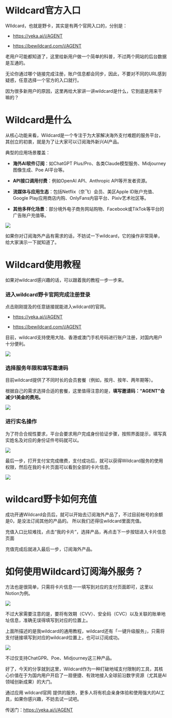 # **Wildcard官方入口**

WIldcard，也就是野卡，其实是有两个官网入口的，分别是：

* https://yeka.ai/i/AGENT

* https://bewildcard.com/i/AGENT



老用户可能都知道了，这里给新用户做一个简单的科普，不过两个网站的后台数据是互通的。



无论你通过哪个链接完成注册，账户信息都会同步，因此，不要对不同的URL感到疑惑，任意选择一个官方的入口就行。



因为很多新用户的原因，这里再给大家讲一讲wildcard是什么，它到底是用来干嘛的？



# **Wildcard是什么**

从核心功能来看，Wildcard是一个专注于为大家解决海外支付难题的服务平台，其创立的初衷，就是为了让大家可以订阅海外新兴AI产品。



典型的应用场景覆盖：

* **海外AI软件订阅**：如ChatGPT Plus/Pro、各类Claude模型服务、Midjourney图像生成、Poe AI平台等。

* **API接口调用付费**：例如OpenAI API、Anthropic API等开发者资源。

* **流媒体与应用生态**：包括Netflix（奈飞）会员、美区Apple ID账户充值、Google Play应用商店内购、OnlyFans内容平台、Pixiv艺术社区等。

* **其他多样化场景**：部分境外电子商务网站购物、Facebook或TikTok等平台的广告账户充值等。

![](https://workstation.sg.larksuite.com/space/api/box/stream/download/asynccode/?code=NDczMjk3MDllZjIyMmVkYzI2YjFkODYxNzY0NDJkMTJfclQ1d09mSmpxWWNaaTdHdTdNemNKUDBkdlFyZDdac1hfVG9rZW46RDlxVGJ2eHNFb25xbmF4Z0RZbGxMMVNHZ0xkXzE3NDYwMTM3NTY6MTc0NjAxNzM1Nl9WNA)



如果你对订阅海外产品有需求的话，不妨试一下wildcard，它的操作非常简单，给大家演示一下就知道了。



# **Wildcard使用教程**

如果对wildcard感兴趣的话，可以跟着我的教程一步一步来。

### **进入wildcard野卡官网完成注册登录**

点击刚刚提及的任意链接就能进入wildcard的官网。

* https://yeka.ai/i/AGENT

* https://bewildcard.com/i/AGENT


目前，wildcard支持使用大陆、香港或澳门手机号码进行账户注册，对国内用户十分便利。

![](https://workstation.sg.larksuite.com/space/api/box/stream/download/asynccode/?code=MTAwM2M2ZDljNThlZTdkYWQ0ZmM3ODk3YmIxZWUxYzVfWUhpUHNUWHZyUHZ3ZDlUN2pGRnhISFRCRWdMNHNYdnFfVG9rZW46UlFueWJUQ21abzQ4cEV4TGFyVWw5VDdUZ2g0XzE3NDYwMTM3NTY6MTc0NjAxNzM1Nl9WNA)



### **选择服务年限和填写邀请码**


目前wildcard提供了不同时长的会员套餐（例如，按月、按年、两年期等）。

根据自己的需求选择合适的套餐，这里值得注意的是，**填写邀请码：“AGENT”会减少1美金的费用。**


![](https://workstation.sg.larksuite.com/space/api/box/stream/download/asynccode/?code=M2ZhNjk0ODU4ZDJjMDQ5YTUzZGI3ZjIwNzk3MGZkYTJfUExtY0lsNnpHUno2SVBmZXg1cGlRYXhOODVjU1RSUlBfVG9rZW46VXRITWJ5RzBqb0MzWmV4UWJINWxxYm9PZ3JjXzE3NDYwMTM3NTY6MTc0NjAxNzM1Nl9WNA)

### 进行实名操作


为了符合合规性要求，平台会要求用户完成身份验证步骤，按照界面提示，填写真实姓名及对应的身份证件号码就可以。


![](https://workstation.sg.larksuite.com/space/api/box/stream/download/asynccode/?code=NjJlZGNmMDU3NzYxNmNhOThjM2FlMjdjNTVmZGZhNzBfSklJOWhEN0pFWTZ5eWN3bEtzU0JScHg1T1F4eDdibFFfVG9rZW46Tk15NWI0UXc2b1ZBY0N4MkR0RGx4REdnZ3loXzE3NDYwMTM3NTY6MTc0NjAxNzM1Nl9WNA)


最后一步，打开支付宝完成缴费，支付成功后，就可以获得Wildcard服务的使用权限，然后在我的卡片页面可以看到全部的卡片信息。

![](https://workstation.sg.larksuite.com/space/api/box/stream/download/asynccode/?code=NjU1YjUwYTE4ZGEzMDM3ZmU5MzVkNjM5YTY1MmJmY2NfUWt3QTF1aDhxMm1GSmUyQWt0SjZZNXRqNWVYWDdSdk1fVG9rZW46UVlNUGJ0Vkxib2luS2J4T1dBQ2w4YkdzZ3JmXzE3NDYwMTM3NTY6MTc0NjAxNzM1Nl9WNA)



# **wildcard野卡如何充值**

成功开通Wildcard会员后，就可以开始去订阅海外产品了，不过目前帐号的余额是0，是没法订阅其他的产品的。
所以我们还得往wildcard里面充值。

充值入口比较难找，点击“我的卡片”，选择产品，再点击下一步按钮进入卡片信息页面


充值完成后就进入最后一步，订阅海外产品。



# **如何使用Wildcard订阅海外服务？**

方法也是很简单，只需将卡片信息一一填写到对应的支付页面即可，这里以Notion为例。


![](https://workstation.sg.larksuite.com/space/api/box/stream/download/asynccode/?code=YmFlNjBiODBjMTA1YWFiYWU0YjcwNmY3YjE3MGMyNjZfYjlHbjRNNHF6ZjJ1ZjVBdHMwYzJJcVNFa3Bsc1FFR2tfVG9rZW46U2wyUmIzM3VUb2tOZEp4Qjd1VGxOeHJ2Z3poXzE3NDYwMTM3NTY6MTc0NjAxNzM1Nl9WNA)



不过大家需要注意的是，要将有效期（CVV）、安全码（CVC）以及关联的账单地址信息，准确无误得填写到对应的位置上。



上面所描述的是我wildcard的通用教程，wildcard还有「一键升级服务」，只需将支付链接填写到对应的wildcard位置上，也可以订阅成功。


![](https://workstation.sg.larksuite.com/space/api/box/stream/download/asynccode/?code=NTQ5YTE3YjEyZGY4NGRiODQ2NzRhOTkwMTZlM2IwYzdfeXhIbktmZm1aUGZiaTdxYUtubVFaWVZJblNwVFdSSHdfVG9rZW46T3V2TmJ5cFpPb1E1U2h4V0UxMGxENVI2Z2hoXzE3NDYwMTM3NTY6MTc0NjAxNzM1Nl9WNA)

不过仅支持ChatGPR、Poe、Midjourney这三种产品。



好了，今天的分享就到这里，Wildcard作为一种打破地域支付限制的工具，其核心价值在于为国内用户开启了一扇便捷、有效地接入全球前沿数字资源（尤其是AI领域创新成果）的大门。



通过应用 wildcard官网 提供的服务，更多人将有机会亲身体验和使用强大的AI工具，如果你感兴趣，不妨去试一试吧。

传送门：https://yeka.ai/i/AGENT
